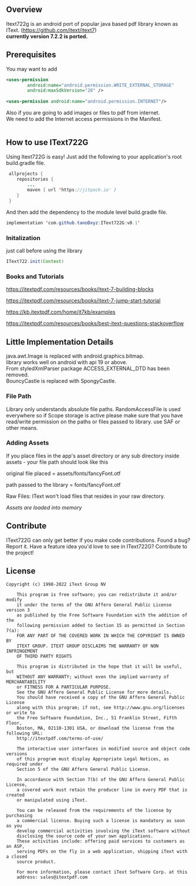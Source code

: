 


Overview
--------

Itext722g is an android port of popular java based pdf library known as IText. (https://github.com/itext/itext7)  
**currently version 7.2.2 is ported.**



Prerequisites
-------------

You may want to add 

```xml
<uses-permission
        android:name="android.permission.WRITE_EXTERNAL_STORAGE"
        android:maxSdkVersion="28" />
        
<uses-permission android:name="android.permission.INTERNET"/>
```
Also if you are going to add images or files to pdf from internet.  
 We need to add the Internet access permissions
in the Manifest.  
```xml
```

How to use IText722G
----------------

Using Itext722G is easy! Just add the following to your application's root build.gradle file.

```java
 allprojects {
    repositories {
        ...
        maven { url 'https://jitpack.io' }
    }
 }
```
And then add the dependency to the module level build.gradle file.
```java
implementation 'com.github.tanoDxyz:IText722G:v0.1'
```

### Initalization
just call before using the library
```java
IText722.init(Context) 
```


### Books and Tutorials 
https://itextpdf.com/resources/books/itext-7-building-blocks

https://itextpdf.com/resources/books/itext-7-jump-start-tutorial

https://kb.itextpdf.com/home/it7kb/examples

https://itextpdf.com/resources/books/best-itext-questions-stackoverflow




Little Implementation Details
------------------
java.awt.Image is replaced with android.graphics.bitmap.  
library  works well on android with api 19 or above.  
From styledXmlParser package ACCESS_EXTERNAL_DTD has been removed.  
BouncyCastle is replaced with SpongyCastle.

### File Path
Library only understands absolute file paths. RandomAccessFile is used everywhere so if Scope storage is active please make sure that you have read/write permission on the paths or files passed to library. use SAF or other means.

### Adding Assets
If you place files in the app's asset directory or any sub directory inside assets - your file path should look like this  

original file placed = assets/fonts/fancyFont.otf

path passed to the library = fonts/fancyFont.otf

Raw Files: IText won't load files that resides in your raw directory.  

*Assets are loaded into memory*



Contribute
----------
IText722G can only get better if you make code contributions. Found a bug? Report it.
Have a feature idea you'd love to see in IText722G? Contribute to the project!

License
-------

```
Copyright (c) 1998-2022 iText Group NV

    This program is free software; you can redistribute it and/or modify
    it under the terms of the GNU Affero General Public License version 3
    as published by the Free Software Foundation with the addition of the
    following permission added to Section 15 as permitted in Section 7(a):
    FOR ANY PART OF THE COVERED WORK IN WHICH THE COPYRIGHT IS OWNED BY
    ITEXT GROUP. ITEXT GROUP DISCLAIMS THE WARRANTY OF NON INFRINGEMENT
    OF THIRD PARTY RIGHTS

    This program is distributed in the hope that it will be useful, but
    WITHOUT ANY WARRANTY; without even the implied warranty of MERCHANTABILITY
    or FITNESS FOR A PARTICULAR PURPOSE.
    See the GNU Affero General Public License for more details.
    You should have received a copy of the GNU Affero General Public License
    along with this program; if not, see http://www.gnu.org/licenses or write to
    the Free Software Foundation, Inc., 51 Franklin Street, Fifth Floor,
    Boston, MA, 02110-1301 USA, or download the license from the following URL:
    http://itextpdf.com/terms-of-use/

    The interactive user interfaces in modified source and object code versions
    of this program must display Appropriate Legal Notices, as required under
    Section 5 of the GNU Affero General Public License.

    In accordance with Section 7(b) of the GNU Affero General Public License,
    a covered work must retain the producer line in every PDF that is created
    or manipulated using iText.

    You can be released from the requirements of the license by purchasing
    a commercial license. Buying such a license is mandatory as soon as you
    develop commercial activities involving the iText software without
    disclosing the source code of your own applications.
    These activities include: offering paid services to customers as an ASP,
    serving PDFs on the fly in a web application, shipping iText with a closed
    source product.

    For more information, please contact iText Software Corp. at this
    address: sales@itextpdf.com
```
